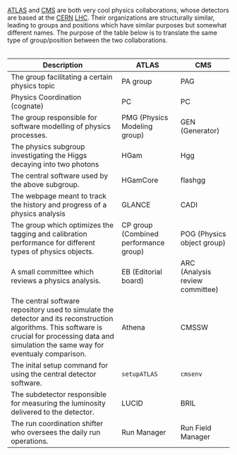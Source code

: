 
[ATLAS](https://atlas.cern/) and [CMS](https://cms.cern/collaboration) are both very cool physics collaborations, whose detectors are based at the [CERN](https://www.home.cern/) [LHC](https://www.home.cern/science/accelerators/large-hadron-collider). Their organizations are structurally similar, leading to groups and positions which have similar purposes but somewhat different names. The purpose of the table below is to translate the same type of group/position between the two collaborations. <br> <br>

| Description | ATLAS | CMS | 
| ----------- | ----------- | ----------- |
| The group facilitating a certain physics topic| PA group | PAG | 
| Physics Coordination (cognate) | PC | PC |
| The group responsible for software modelling of physics processes. | PMG (Physics Modeling group) | GEN (Generator) | 
| The physics subgroup investigating the Higgs decaying into two photons | HGam | Hgg |
| The central software used by the above subgroup. | HGamCore | flashgg |
| The webpage meant to track the history and progress of a physics analysis | GLANCE | CADI | 
| The group which optimizes the tagging and calibration performance for different types of physics objects. | CP group (Combined performance group) | POG (Physics object group) | 
| A small committee which reviews a physics analysis. | EB (Editorial board) | ARC (Analysis review committee) | 
| The central software repository used to simulate the detector and its reconstruction algorithms. This software is crucial for processing data and simulation the same way for eventualy comparison. | Athena | CMSSW | 
| The inital setup command for using the central detector software. | `setupATLAS` | `cmsenv` |
| The subdetector responsible for measuring the luminosity delivered to the detector. | LUCID | BRIL | 
| The run coordination shifter who oversees the daily run operations. | Run Manager | Run Field Manager | 

